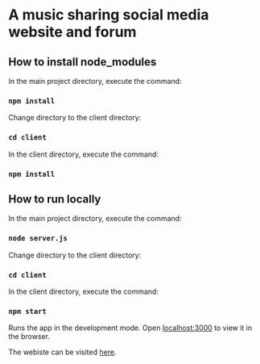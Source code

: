 # A music sharing social media website and forum

## How to install node_modules

In the main project directory, execute the command:

### `npm install`

Change directory to the client directory:

### `cd client`

In the client directory, execute the command:

### `npm install`

## How to run locally

In the main project directory, execute the command:

### `node server.js`

Change directory to the client directory:

### `cd client`

In the client directory, execute the command:

### `npm start`

Runs the app in the development mode.
Open [localhost:3000](http://localhost:3000/) to view it in the browser.

The webiste can be visited [here](http://playlistener.herokuapp.com/).

